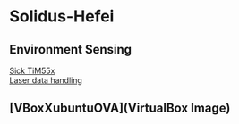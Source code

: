 # Solidus-Hefei



## Environment Sensing
[Sick TiM55x](Sick-TiM55x)  
[Laser data handling](Laser-Data-Handling)

## [VBoxXubuntuOVA](VirtualBox Image)
 